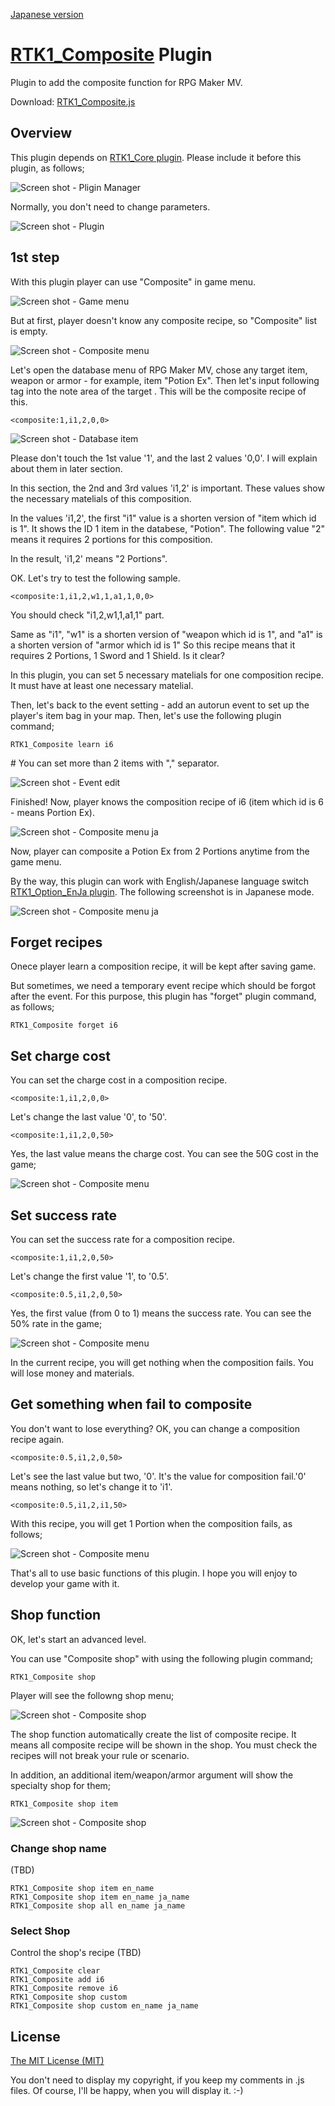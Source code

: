 [Japanese version](RTK1_Composite.ja.md)

# [RTK1_Composite](RTK1_Composite.js) Plugin

Plugin to add the composite function for RPG Maker MV.

Download: [RTK1_Composite.js](https://raw.githubusercontent.com/yamachan/jgss-hack/master/RTK1_Composite.js)

## Overview

This plugin depends on [RTK1_Core plugin](RTK1_Core.jp.md). Please include it before this plugin, as follows;

![Screen shot - Pligin Manager](i/RTK1_Composite-01.png)

Normally, you don't need to change parameters.

![Screen shot - Plugin](i/RTK1_Composite-02.png)

## 1st step

With this plugin player can use "Composite" in game menu.

![Screen shot - Game menu](i/RTK1_Composite-03.png)

But at first, player doesn't know any composite recipe, so "Composite" list is empty.

![Screen shot - Composite menu](i/RTK1_Composite-04.png)

Let's open the database menu of RPG Maker MV, chose any target item, weapon or armor - for example, item "Potion Ex". Then let's input following tag into the note area of the target . This will be the composite recipe of this.

```
<composite:1,i1,2,0,0>
```
![Screen shot - Database item](i/RTK1_Composite-05.png)

Please don't touch the 1st value '1', and the last 2 values '0,0'. I will explain about them in later section.

In this section, the 2nd and 3rd values 'i1,2' is important. These values show the necessary matelials of this composition.

In the values 'i1,2', the first "i1" value is a shorten version of "item which id is 1". It shows the ID 1 item in the databese, "Potion". The following value "2" means it requires 2 portions for this composition.

In the result, 'i1,2' means "2 Portions".

OK. Let's try to test the following sample.

```
<composite:1,i1,2,w1,1,a1,1,0,0>
```

You should check "i1,2,w1,1,a1,1" part.

Same as "i1", "w1" is a shorten version of "weapon which id is 1", and "a1" is a shorten version of "armor which id is 1" So this recipe means that it requires 2 Portions, 1 Sword and 1 Shield. Is it clear?

In this plugin, you can set 5 necessary matelials for one composition recipe. It must have at least one necessary matelial.

Then, let's back to the event setting - add an autorun event to set up the player's item bag in your map. Then, let's use the following plugin command;

```
RTK1_Composite learn i6
```
\# You can set more than 2 items with "," separator.

![Screen shot - Event edit](i/RTK1_Composite-06.png)

Finished! Now, player knows the composition recipe of i6 (item which id is 6 - means Portion Ex).

![Screen shot - Composite menu ja](i/RTK1_Composite-07.png)

Now, player can composite a Potion Ex from 2 Portions anytime from the game menu.

By the way, this plugin can work with English/Japanese language switch [RTK1_Option_EnJa plugin](RTK1_Option_EnJa.md). The following screenshot is in Japanese mode.

![Screen shot - Composite menu ja](i/RTK1_Composite-07.ja.png)

## Forget recipes

Onece player learn a composition recipe, it will be kept after saving game.

But sometimes, we need a temporary event recipe which should be forgot after the event. For this purpose, this plugin has "forget" plugin command, as follows;

```
RTK1_Composite forget i6
```

## Set charge cost

You can set the charge cost in a composition recipe.

```
<composite:1,i1,2,0,0>
```

Let's change the last value '0', to '50'.

```
<composite:1,i1,2,0,50>
```

Yes, the last value means the charge cost. You can see the 50G cost in the game;

![Screen shot - Composite menu](i/RTK1_Composite-08.png)

## Set success rate

You can set the success rate for a composition recipe.

```
<composite:1,i1,2,0,50>
```

Let's change the first value '1', to '0.5'.

```
<composite:0.5,i1,2,0,50>
```

Yes, the first value (from 0 to 1) means the success rate. You can see the 50% rate in the game;

![Screen shot - Composite menu](i/RTK1_Composite-09.png)

In the current recipe, you will get nothing when the composition fails. You will lose money and materials.


## Get something when fail to composite

You don't want to lose everything? OK, you can change a composition recipe again.

```
<composite:0.5,i1,2,0,50>
```

Let's see the last value but two, '0'. It's the value for composition fail.'0' means nothing, so let's change it to 'i1'.

```
<composite:0.5,i1,2,i1,50>
```

With this recipe, you will get 1 Portion when the composition fails, as follows;

![Screen shot - Composite menu](i/RTK1_Composite-10.png)

That's all to use basic functions of this plugin. I hope you will enjoy to develop your game with it.

## Shop function

OK, let's start an advanced level.

You can use "Composite shop" with using the following plugin command;

```
RTK1_Composite shop
```

Player will see the followng shop menu;

![Screen shot - Composite shop](i/RTK1_Composite-11.png)

The shop function automatically create the list of composite recipe. It means all composite recipe will be shown in the shop. You must check the recipes will not break your rule or scenario.

In addition, an additional item/weapon/armor argument will show the specialty shop for them;

```
RTK1_Composite shop item
```

![Screen shot - Composite shop](i/RTK1_Composite-12.png)

### Change shop name

(TBD)

```
RTK1_Composite shop item en_name
RTK1_Composite shop item en_name ja_name
RTK1_Composite shop all en_name ja_name
```

### Select Shop

Control the shop's recipe (TBD)

```
RTK1_Composite clear
RTK1_Composite add i6
RTK1_Composite remove i6
RTK1_Composite shop custom
RTK1_Composite shop custom en_name ja_name
```


## License

[The MIT License (MIT)](https://opensource.org/licenses/mit-license.php)

You don't need to display my copyright, if you keep my comments in .js files. Of course, I'll be happy, when you will display it. :-)
